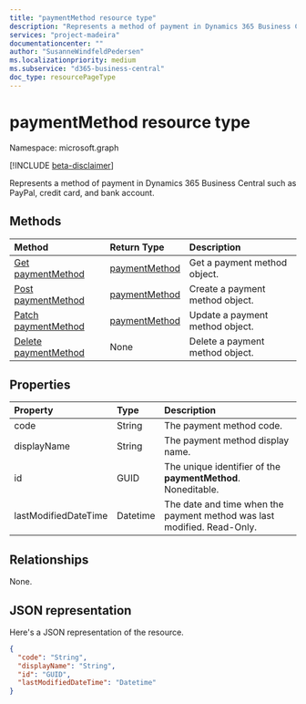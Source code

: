 ```yaml
---
title: "paymentMethod resource type"
description: "Represents a method of payment in Dynamics 365 Business Central such as PayPal, credit card, and bank account."
services: "project-madeira"
documentationcenter: ""
author: "SusanneWindfeldPedersen"
ms.localizationpriority: medium
ms.subservice: "d365-business-central"
doc_type: resourcePageType
---
```


# paymentMethod resource type

Namespace: microsoft.graph

[!INCLUDE [beta-disclaimer](../../includes/beta-disclaimer.md)]

Represents a method of payment in Dynamics 365 Business Central such as PayPal, credit card, and bank account.

## Methods

| Method                                                          | Return Type  |Description             |
|:----------------------------------------------------------------|:-------------|:-----------------------|
|[Get paymentMethod](../api/dynamics-paymentmethods-get.md)      |[paymentMethod](dynamics-paymentmethods.md)|Get a payment method object.   |
|[Post paymentMethod](../api/dynamics-create-paymentmethods.md)  |[paymentMethod](dynamics-paymentmethods.md)|Create a payment method object.|
|[Patch paymentMethod](../api/dynamics-paymentmethods-update.md) |[paymentMethod](dynamics-paymentmethods.md)|Update a payment method object.|
|[Delete paymentMethod](../api/dynamics-paymentmethods-delete.md)|None          |Delete a payment method object.|

## Properties
| Property	         | Type	  |Description                                                  |
|:-------------------|:-------|:------------------------------------------------------------|
|code                |String  |The payment method code.                                     |
|displayName         |String  |The payment method display name.                             |
|id                  |GUID    |The unique identifier of the **paymentMethod**. Noneditable.|
|lastModifiedDateTime|Datetime|The date and time when the payment method was last modified. Read-Only.|


## Relationships
None.

## JSON representation

Here's a JSON representation of the resource.

```json
{
  "code": "String",
  "displayName": "String",
  "id": "GUID",
  "lastModifiedDateTime": "Datetime"
}
```



